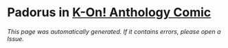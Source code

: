 # Padorus in [K-On! Anthology Comic](https://myanimelist.net/manga/19551/K-On_Anthology_Comic)

###### This page was automatically generated. If it contains errors, please open a Issue.
